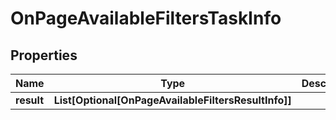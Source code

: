 # OnPageAvailableFiltersTaskInfo


## Properties

| Name | Type | Description | Notes |
|------------ | ------------- | ------------- | -------------|
**result** | **List[Optional[OnPageAvailableFiltersResultInfo]]** |  |[optional]|
